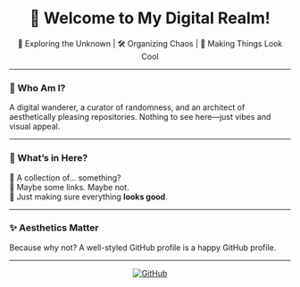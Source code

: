 <h1 align="center">👋 Welcome to My Digital Realm!</h1>

<p align="center">
  🚀 Exploring the Unknown | 🛠️ Organizing Chaos | 🎨 Making Things Look Cool
</p>

---

### 🌌 Who Am I?  
A digital wanderer, a curator of randomness, and an architect of aesthetically pleasing repositories. Nothing to see here—just vibes and visual appeal.  

---

### 📂 What’s in Here?  
🔹 A collection of… something?  
🔹 Maybe some links. Maybe not.  
🔹 Just making sure everything **looks good**.  

---

### ✨ Aesthetics Matter  
Because why not? A well-styled GitHub profile is a happy GitHub profile.  

---

<p align="center">
  <a href="https://github.com/ArmanXeno">
    <img src="https://img.shields.io/badge/GitHub-ArmanXeno-black?style=for-the-badge&logo=github" alt="GitHub">
  </a>
</p>
